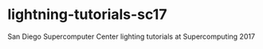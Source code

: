 # lightning-tutorials-sc17
San Diego Supercomputer Center lighting tutorials at Supercomputing 2017
